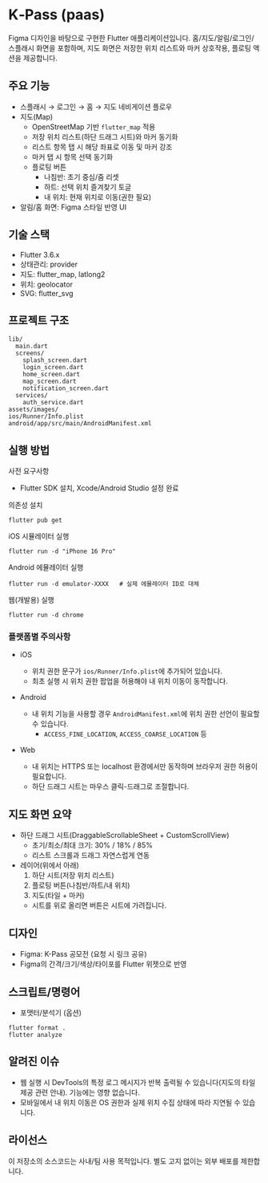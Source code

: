 # K‑Pass (paas)

Figma 디자인을 바탕으로 구현한 Flutter 애플리케이션입니다. 홈/지도/알림/로그인/스플래시 화면을 포함하며, 지도 화면은 저장한 위치 리스트와 마커 상호작용, 플로팅 액션을 제공합니다.

## 주요 기능

- 스플래시 → 로그인 → 홈 → 지도 네비게이션 플로우
- 지도(Map)
  - OpenStreetMap 기반 `flutter_map` 적용
  - 저장 위치 리스트(하단 드래그 시트)와 마커 동기화
  - 리스트 항목 탭 시 해당 좌표로 이동 및 마커 강조
  - 마커 탭 시 항목 선택 동기화
  - 플로팅 버튼
    - 나침반: 초기 중심/줌 리셋
    - 하트: 선택 위치 즐겨찾기 토글
    - 내 위치: 현재 위치로 이동(권한 필요)
- 알림/홈 화면: Figma 스타일 반영 UI

## 기술 스택

- Flutter 3.6.x
- 상태관리: provider
- 지도: flutter_map, latlong2
- 위치: geolocator
- SVG: flutter_svg

## 프로젝트 구조

```
lib/
  main.dart
  screens/
    splash_screen.dart
    login_screen.dart
    home_screen.dart
    map_screen.dart
    notification_screen.dart
  services/
    auth_service.dart
assets/images/
ios/Runner/Info.plist
android/app/src/main/AndroidManifest.xml
```

## 실행 방법

사전 요구사항
- Flutter SDK 설치, Xcode/Android Studio 설정 완료

의존성 설치
```
flutter pub get
```

iOS 시뮬레이터 실행
```
flutter run -d "iPhone 16 Pro"
```

Android 에뮬레이터 실행
```
flutter run -d emulator-XXXX   # 실제 에뮬레이터 ID로 대체
```

웹(개발용) 실행
```
flutter run -d chrome
```

### 플랫폼별 주의사항

- iOS
  - 위치 권한 문구가 `ios/Runner/Info.plist`에 추가되어 있습니다.
  - 최초 실행 시 위치 권한 팝업을 허용해야 내 위치 이동이 동작합니다.

- Android
  - 내 위치 기능을 사용할 경우 `AndroidManifest.xml`에 위치 권한 선언이 필요할 수 있습니다.
    - `ACCESS_FINE_LOCATION`, `ACCESS_COARSE_LOCATION` 등

- Web
  - 내 위치는 HTTPS 또는 localhost 환경에서만 동작하며 브라우저 권한 허용이 필요합니다.
  - 하단 드래그 시트는 마우스 클릭-드래그로 조절합니다.

## 지도 화면 요약

- 하단 드래그 시트(DraggableScrollableSheet + CustomScrollView)
  - 초기/최소/최대 크기: 30% / 18% / 85%
  - 리스트 스크롤과 드래그 자연스럽게 연동
- 레이어(위에서 아래)
  1) 하단 시트(저장 위치 리스트)
  2) 플로팅 버튼(나침반/하트/내 위치)
  3) 지도(타일 + 마커)
  - 시트를 위로 올리면 버튼은 시트에 가려집니다.

## 디자인

- Figma: K-Pass 공모전 (요청 시 링크 공유)
- Figma의 간격/크기/색상/타이포를 Flutter 위젯으로 반영

## 스크립트/명령어

- 포맷터/분석기 (옵션)
```
flutter format .
flutter analyze
```

## 알려진 이슈

- 웹 실행 시 DevTools의 특정 로그 메시지가 반복 출력될 수 있습니다(지도의 타일 제공 관련 안내). 기능에는 영향 없습니다.
- 모바일에서 내 위치 이동은 OS 권한과 실제 위치 수집 상태에 따라 지연될 수 있습니다.

## 라이선스

이 저장소의 소스코드는 사내/팀 사용 목적입니다. 별도 고지 없이는 외부 배포를 제한합니다.
